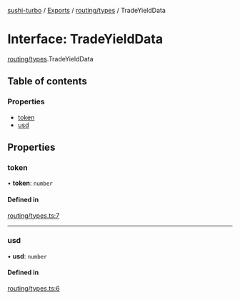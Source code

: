 [sushi-turbo](../README.md) / [Exports](../modules.md) / [routing/types](../modules/routing_types.md) / TradeYieldData

# Interface: TradeYieldData

[routing/types](../modules/routing_types.md).TradeYieldData

## Table of contents

### Properties

- [token](routing_types.TradeYieldData.md#token)
- [usd](routing_types.TradeYieldData.md#usd)

## Properties

### token

• **token**: `number`

#### Defined in

[routing/types.ts:7](https://github.com/manifoldfinance/briarpatch/blob/45b8f98/src/routing/types.ts#L7)

___

### usd

• **usd**: `number`

#### Defined in

[routing/types.ts:6](https://github.com/manifoldfinance/briarpatch/blob/45b8f98/src/routing/types.ts#L6)
